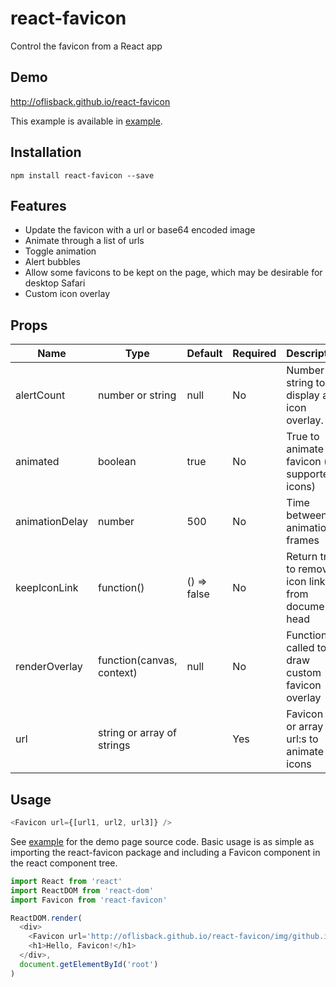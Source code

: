 # react-favicon

Control the favicon from a React app

## Demo

http://oflisback.github.io/react-favicon

This example is available in [example](./example).

## Installation

```
npm install react-favicon --save
```

## Features

- Update the favicon with a url or base64 encoded image
- Animate through a list of urls
- Toggle animation
- Alert bubbles
- Allow some favicons to be kept on the page, which may be desirable for desktop Safari
- Custom icon overlay

## Props

| Name           | Type                       | Default     | Required | Description                                        |
| -------------- | -------------------------- | ----------- | -------- | -------------------------------------------------- |
| alertCount     | number or string           | null        | No       | Number or string to display as icon overlay.       |
| animated       | boolean                    | true        | No       | True to animate favicon (for supported icons)      |
| animationDelay | number                     | 500         | No       | Time between animation frames                      |
| keepIconLink   | function()                 | () => false | No       | Return true to remove icon link from document head |
| renderOverlay  | function(canvas, context)  | null        | No       | Function called to to draw custom favicon overlay  |
| url            | string or array of strings |             | Yes      | Favicon url or array of url:s to animate the icons |

## Usage

```javascript
<Favicon url={[url1, url2, url3]} />
```

See [example](./example) for the demo page source code. Basic usage is as simple as importing the react-favicon package and including a Favicon component in the react component tree.

```javascript
import React from 'react'
import ReactDOM from 'react-dom'
import Favicon from 'react-favicon'

ReactDOM.render(
  <div>
    <Favicon url='http://oflisback.github.io/react-favicon/img/github.ico' />
    <h1>Hello, Favicon!</h1>
  </div>,
  document.getElementById('root')
)
```
